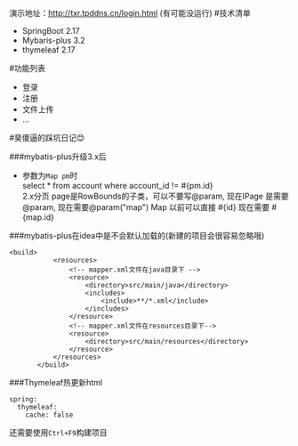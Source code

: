 演示地址：http://txr.tpddns.cn/login.html (有可能没运行)
#技术清单
+ SpringBoot 2.17
+ Mybaris-plus 3.2
+ thymeleaf 2.17

#功能列表
+ 登录
+ 注册
+ 文件上传
+ ...

#臭傻逼的踩坑日记😊

###mybatis-plus升级3.x后

- 参数为`Map pm`时 \
 select * from account where account_id != #{pm.id}\
 2.x分页 page是RowBounds的子类，可以不要写@param, 现在IPage 是需要@param, 现在需要@param("map") Map
以前可以直接 #{id} 现在需要 #{map.id}

###mybatis-plus在idea中是不会默认加载的(新建的项目会很容易忽略哦)

```
<build>
           <resources>
               <!-- mapper.xml文件在java目录下 -->
               <resource>
                   <directory>src/main/java</directory>
                   <includes>
                       <include>**/*.xml</include>
                   </includes>
               </resource>
               <!-- mapper.xml文件在resources目录下-->
               <resource>
                   <directory>src/main/resources</directory>
               </resource>
           </resources>
       </build>
```
###Thymeleaf热更新html
```
spring:
  thymeleaf:
    cache: false
```
还需要使用``Ctrl+F9``构建项目

